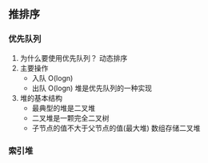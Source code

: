 ## 推排序

### 优先队列

1. 为什么要使用优先队列？
   动态排序
2. 主要操作
   - 入队 O(logn)
   - 出队 O(logn)
     堆是优先队列的一种实现
3. 堆的基本结构
   - 最典型的堆是二叉堆
   - 二叉堆是一颗完全二叉树
   - 子节点的值不大于父节点的值(最大堆)
     数组存储二叉堆

### 索引堆
